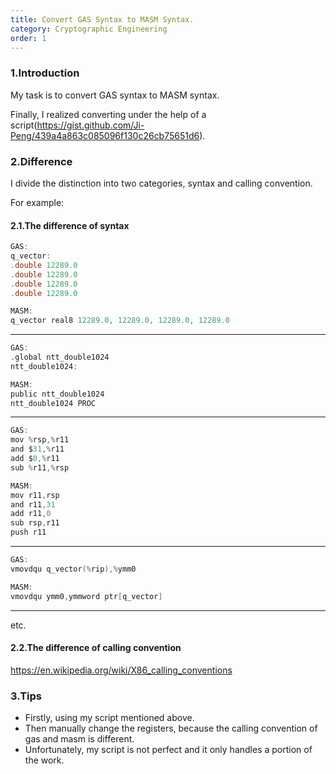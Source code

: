 ```yaml
---
title: Convert GAS Syntax to MASM Syntax.
category: Cryptographic Engineering
order: 1
---
```

### 1.Introduction
My task is to convert GAS syntax to MASM syntax.

Finally, I realized converting under the help of a script(https://gist.github.com/Ji-Peng/439a4a863c085096f130c26cb75651d6).

### 2.Difference
I divide the distinction into two categories, syntax and calling convention.

For example:

#### 2.1.The difference of syntax
```c
GAS:
q_vector:
.double 12289.0
.double 12289.0
.double 12289.0
.double 12289.0

MASM:
q_vector real8 12289.0, 12289.0, 12289.0, 12289.0
```
---
```c
GAS:
.global ntt_double1024
ntt_double1024:

MASM:
public ntt_double1024
ntt_double1024 PROC
```
---
```c
GAS:
mov %rsp,%r11
and $31,%r11
add $0,%r11
sub %r11,%rsp

MASM:
mov r11,rsp
and r11,31
add r11,0
sub rsp,r11
push r11
```
---
```c
GAS:
vmovdqu q_vector(%rip),%ymm0

MASM:
vmovdqu ymm0,ymmword ptr[q_vector]
```
---
etc.
#### 2.2.The difference of calling convention
https://en.wikipedia.org/wiki/X86_calling_conventions

### 3.Tips
* Firstly, using my script mentioned above. 
* Then manually change the registers, because the calling convention of gas and masm is different.
* Unfortunately, my script is not perfect and it only handles a portion of the work.